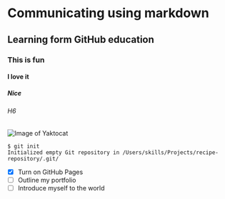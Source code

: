# Communicating using markdown

## Learning form GitHub education

### This is fun

#### I love it

##### Nice

###### H6

![Image of Yaktocat](https://octodex.github.com/images/yaktocat.png)

```
$ git init
Initialized empty Git repository in /Users/skills/Projects/recipe-repository/.git/
```
 - [x] Turn on GitHub Pages
- [ ] Outline my portfolio
- [ ] Introduce myself to the world
